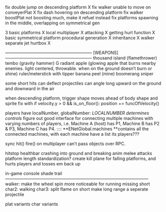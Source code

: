 fix double jump on descending platform X
fix walker unable to move on conveyerPlat X
fix dash hovering on descending platform
fix walker boostPlat not boosting much, make it refuel instead
fix platforms spawning in the middle, overlapping on symmetrical gen

3 basic platforms X
local multiplayer X
attacking X
getting hurt function X
basic symmetrical platform procedural generation X
inheritance X
walker separate jet hurtbox X

————————————————————
                             [WEAPONS]
————————————————————
thousand island (flamethrower)
tembo (gravity hammer) G
radiant apple (glowing apple that burns nearby enemies. light centered, throwable. when on the ground doesn’t burn or shine)
ruler/meterstick with tipper
banana peel (mine)
boomerang sniper

some short hits can deflect projectiles
can angle long upward on the ground and downward in the air 



when descending platform, trigger shape moves ahead of body shape and sprite
fix with    if velocity.y > 0 && is_on_floor(): 
					position += funcOfVelocity()

players have localNumber, globalNumber: _LOCALNUMBER determines controls_
figure out good interface for connecting multiple machines with varying numbers of players, i.e. Machine A (host) has P1, Machine B has P2 & P3, Machine C has P4.
:::: **ENetGlobal.machines **contains all the connected machines, with each machine have a list its players??? 

sync hit() fire() on multiplayer
can’t pass objects over RPC.




hitstop
healthbar crashing into ground and breaking anim 
melee attacks
platform length standardization? 
create kill plane for falling platforms, and hurts players and tosses em back up

in-game console 
shade trail
—————————————————————————————————
walker:
	make the wheel spin more noticeable for running	missing short
char2:
	walking
char3:
	split flame on short
	make long range a seperate projectile



plat variants
char variants


